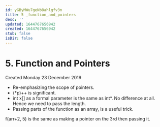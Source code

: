```yaml
---
id: yGByMWu7geNb8ahlgfv3n
title: 5 _function_and_pointers
desc: ''
updated: 1644767656942
created: 1644767656942
stub: false
isDir: false
---
```

# 5. Function and Pointers
Created Monday 23 December 2019


* Re-emphasizing the scope of pointers. 
* (*p)++ is significant. 
* int x[] as a formal parameter is the same as int*. No difference at all. Hence we need to pass the length. 
* Passing parts of the function as an array, is a useful trick. 

f(arr+2, 5) is the same as making a pointer on the 3rd then passing it. 



